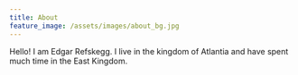 ```yaml
---
title: About
feature_image: /assets/images/about_bg.jpg
---
```


Hello! I am Edgar Refskegg. I live in the kingdom of Atlantia and have
spent much time in the East Kingdom. 
